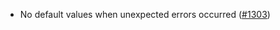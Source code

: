 - No default values when unexpected errors occurred
  ([\#1303](https://github.com/axonweb3/axon/pull/1303))